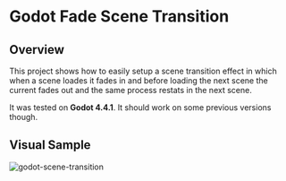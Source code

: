 # Godot Fade Scene Transition

## Overview

This project shows how to easily setup a scene transition effect in which
when a scene loades it fades in and before loading the next scene the current 
fades out and the same process restats in the next scene. 

It was tested on **Godot 4.4.1**. It should work on some previous versions though.

## Visual Sample

![godot-scene-transition](https://github.com/user-attachments/assets/927f6a43-c459-4aa9-a705-a1fa94940c8e)
